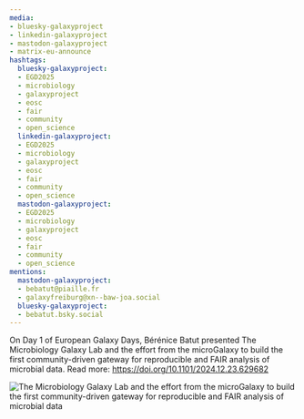 ```yaml
---
media:
- bluesky-galaxyproject
- linkedin-galaxyproject
- mastodon-galaxyproject
- matrix-eu-announce
hashtags:
  bluesky-galaxyproject:
  - EGD2025
  - microbiology
  - galaxyproject
  - eosc
  - fair
  - community
  - open_science
  linkedin-galaxyproject:
  - EGD2025
  - microbiology
  - galaxyproject
  - eosc
  - fair
  - community
  - open_science
  mastodon-galaxyproject:
  - EGD2025
  - microbiology
  - galaxyproject
  - eosc
  - fair
  - community
  - open_science
mentions:
  mastodon-galaxyproject:
  - bebatut@piaille.fr
  - galaxyfreiburg@xn--baw-joa.social
  bluesky-galaxyproject:
  - bebatut.bsky.social
---
```


On Day 1 of European Galaxy Days, Bérénice Batut presented The Microbiology Galaxy Lab and the effort from the microGalaxy to build the first community-driven gateway for reproducible and FAIR analysis of microbial data.
Read more: https://doi.org/10.1101/2024.12.23.629682

![The Microbiology Galaxy Lab and the effort from the microGalaxy to build the first community-driven gateway for reproducible and FAIR analysis of microbial data](https://github.com/user-attachments/assets/91daf464-3ca0-4de4-8d5e-56aa57604776)